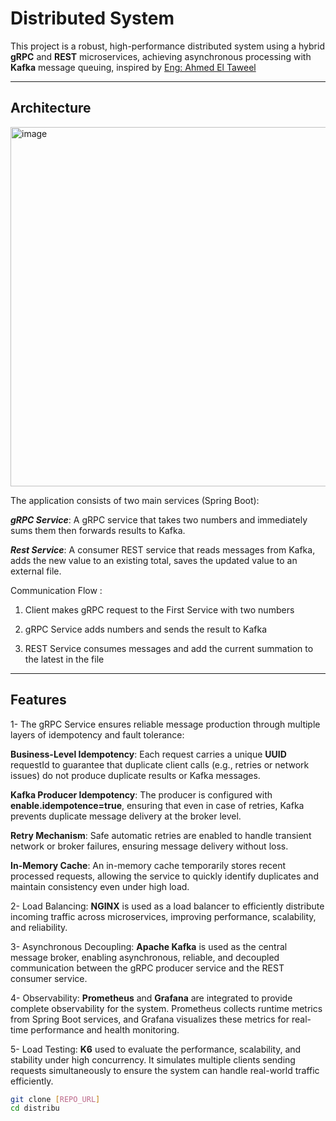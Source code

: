# Distributed System

This project is a robust, high-performance distributed system using a hybrid **gRPC** and **REST** microservices, achieving asynchronous processing with **Kafka** message queuing, inspired by [Eng: Ahmed El Taweel](https://youtu.be/Ur6b1NWGbYE?si=F-2yqL7QPDIwyR6Z)

---

## Architecture

<img width="1273" height="575" alt="image" src="https://github.com/user-attachments/assets/c05e114e-fc59-4c8b-b26c-026458a96473" />


The application consists of two main services (Spring Boot):

***gRPC Service***: A gRPC service that takes two numbers and immediately sums them then forwards results to Kafka.

***Rest Service***: A consumer REST service that reads messages from Kafka, adds the new value to an existing total, saves the updated value to an external file.

Communication Flow : 

1. Client makes gRPC request to the First Service with two numbers

2. gRPC Service adds numbers and sends the result to Kafka

3. REST Service consumes messages and add the current summation to the latest in the file

---

## Features

1- The gRPC Service ensures reliable message production through multiple layers of idempotency and fault tolerance:

**Business-Level Idempotency**: Each request carries a unique **UUID** requestId to guarantee that duplicate client calls (e.g., retries or network issues) do not produce duplicate results or Kafka messages.

**Kafka Producer Idempotency**: The producer is configured with **enable.idempotence=true**, ensuring that even in case of retries, Kafka prevents duplicate message delivery at the broker level.

**Retry Mechanism**: Safe automatic retries are enabled to handle transient network or broker failures, ensuring message delivery without loss.

**In-Memory Cache**: An in-memory cache temporarily stores recent processed requests, allowing the service to quickly identify duplicates and maintain consistency even under high load.


2- Load Balancing: **NGINX** is used as a load balancer to efficiently distribute incoming traffic across microservices, improving performance, scalability, and reliability.


3- Asynchronous Decoupling: **Apache Kafka** is used as the central message broker, enabling asynchronous, reliable, and decoupled communication between the gRPC producer service and the REST consumer service.

4- Observability: **Prometheus** and **Grafana** are integrated to provide complete observability for the system. Prometheus collects runtime metrics from Spring Boot services, and Grafana visualizes these metrics for real-time performance and health monitoring.

5- Load Testing: **K6** used to evaluate the performance, scalability, and stability under high concurrency. It simulates multiple clients sending requests simultaneously to ensure the system can handle real-world traffic efficiently.
```bash
git clone [REPO_URL]
cd distribu
